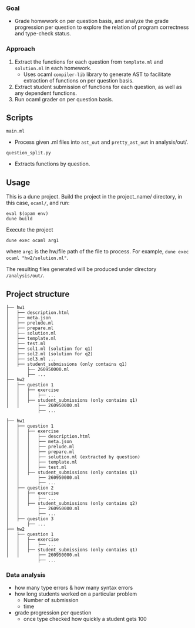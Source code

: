 ### Goal
- Grade homwwork on per question basis, and analyze the grade progression per question to explore the relation of program correctness and type-check status.

### Approach
1. Extract the functions for each question from `template.ml` and `solution.ml` in each homework.
   - Uses ocaml `compiler-lib` library to generate AST to facilitate extraction of functions on per question basis.
2. Extract student submission of functions for each question, as well as any dependent functions.
3. Run ocaml grader on per question basis.

## Scripts
`main.ml`
- Process given .ml files into `ast_out` and `pretty_ast_out` in analysis/out/.

`question_split.py`
- Extracts functions by question.


## Usage
This is a dune project. Build the project in the project_name/ directory, in this case, `ocaml/`, and run:
```
eval $(opam env)
dune build
```
Execute the project
```
dune exec ocaml arg1
```
where `arg1` is the hw/file path of the file to process. For example, `dune exec ocaml "hw2/solution.ml"`.

The resulting files generated will be produced under directory `/analysis/out/`.

## Project structure
```
├── hw1
│   ├── description.html
│   ├── meta.json
│   ├── prelude.ml
│   ├── prepare.ml
│   ├── solution.ml
│   ├── template.ml
│   ├── test.ml
│   ├── sol1.ml (solution for q1)
│   ├── sol2.ml (solution for q2)
│   ├── sol3.ml ...
│   ├── student_submissions (only contains q1)
│       ├── 260950000.ml
│       ├── ...
├── hw2
│   ├── question 1
│   │   ├── exercise
│   │   │   ├── ...
│   │   ├── student_submissions (only contains q1)
│   │       ├── 260950000.ml
            ├── ...
```
```
├── hw1
│   ├── question 1
│   │   ├── exercise
│   │   │   ├── description.html
│   │   │   ├── meta.json
│   │   │   ├── prelude.ml
│   │   │   ├── prepare.ml
│   │   │   ├── solution.ml (extracted by question)
│   │   │   ├── template.ml
│   │   │   ├── test.ml
│   │   ├── student_submissions (only contains q1)
│   │       ├── 260950000.ml
│   │       ├── ...
│   ├── question 2
│   │   ├── exercise
│   │   │   ├── ...
│   │   ├── student_submissions (only contains q2)
│   │       ├── 260950000.ml
│   │       ├── ...
│   ├── question 3
│       ├── ...
├── hw2
│   ├── question 1
│   │   ├── exercise
│   │   │   ├── ...
│   │   ├── student_submissions (only contains q1)
│   │       ├── 260950000.ml
            ├── ...
```


### Data analysis
- how many type errors & how many syntax errors
- how long students worked on a particular problem
   - Number of submission
   - time
- grade progression per question
  - once type checked how quickly a student gets 100